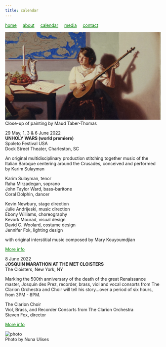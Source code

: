```yaml
---
title: calendar
---
```

<style>
a { color: green; } 
</style>
[home](/)&nbsp;&nbsp;&nbsp;&nbsp; [about](/about.html)&nbsp;&nbsp;&nbsp;&nbsp; [calendar](/calendar.html)&nbsp;&nbsp;&nbsp;&nbsp; [media](/media.html)&nbsp;&nbsp;&nbsp;&nbsp; [contact](/contact.html)

![painting](A_Matter_of_Perspective_Oil_on_Canvas_Painting_Close_Up_Maud_Taber_Thomas_Washington_DC_Georgetown.jpeg)<br>
Close-up of painting by Maud Taber-Thomas<br>

29 May, 1, 3 & 6 June 2022<br>
<b>UNHOLY WARS (world premiere)</b><br>
Spoleto Festival USA<br>
Dock Street Theater, Charleston, SC<br>

An original multidisciplinary production stitching together music of the Italian Baroque centering around the Crusades, conceived and performed by Karim Sulayman

Karim Sulayman, tenor<br>
Raha Mirzadegan, soprano<br>
John Taylor Ward, bass-baritone<br>
Coral Dolphin, dancer<br>

Kevin Newbury, stage direction<br>
Julie Andrijeski, music direction<br>
Ebony Williams, choreography<br>
Kevork Mourad, visual design<br>
David C. Woolard, costume design<br>
Jennifer Fok, lighting design<br>

with original interstitial music composed by Mary Kouyoumdjian

<a href="https://spoletousa.org/events/unholy-wars/">More info</a>

8 June 2022<br>
<b>JOSQUIN MARATHON AT THE MET CLOISTERS</b><br>
The Cloisters, New York, NY<br>

Marking the 500th anniversary of the death of the great Renaissance master, Josquin des Prez, recorder, brass, viol and vocal consorts from The Clarion Orchestra and Choir will tell his story...over a period of six hours, from 3PM - 8PM.

The Clarion Choir<br>
Viol, Brass, and Recorder Consorts from The Clarion Orchestra<br>
Steven Fox, director

<a href="https://clarionsociety.org/events/2021-22-season/josquin.html">More info</a>


![photo](Raha_and_palm.jpg)<br>
Photo by Nuna Ulises
